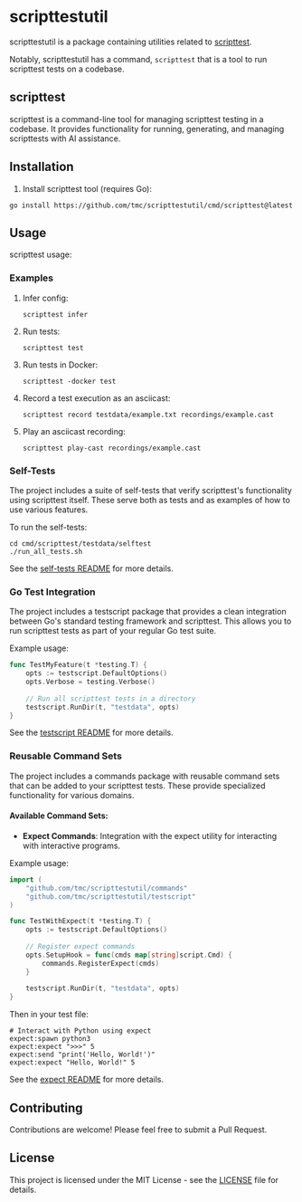 # scripttestutil

scripttestutil is a package containing utilities related to
[scripttest](https://pkg.go.dev/rsc.io/script/scripttest).

Notably, scripttestutil has a command, `scripttest` that is a tool to run scripttest tests on a
codebase.

## scripttest
scripttest is a command-line tool for managing scripttest testing in a codebase. It provides functionality for running, generating, and managing scripttests with AI assistance.

## Installation

1. Install scripttest tool (requires Go):
```shell
go install https://github.com/tmc/scripttestutil/cmd/scripttest@latest
```

## Usage

scripttest usage:

### Examples

1. Infer config:
   ```
   scripttest infer
   ```

2. Run tests:
   ```
   scripttest test
   ```

3. Run tests in Docker:
   ```
   scripttest -docker test
   ```

4. Record a test execution as an asciicast:
   ```
   scripttest record testdata/example.txt recordings/example.cast
   ```

5. Play an asciicast recording:
   ```
   scripttest play-cast recordings/example.cast
   ```

### Self-Tests

The project includes a suite of self-tests that verify scripttest's functionality using scripttest itself. These serve both as tests and as examples of how to use various features.

To run the self-tests:

```
cd cmd/scripttest/testdata/selftest
./run_all_tests.sh
```

See the [self-tests README](cmd/scripttest/testdata/selftest/README.md) for more details.

### Go Test Integration

The project includes a testscript package that provides a clean integration between Go's standard testing framework and scripttest. This allows you to run scripttest tests as part of your regular Go test suite.

Example usage:

```go
func TestMyFeature(t *testing.T) {
    opts := testscript.DefaultOptions()
    opts.Verbose = testing.Verbose()
    
    // Run all scripttest tests in a directory
    testscript.RunDir(t, "testdata", opts)
}
```

See the [testscript README](testscript/README.md) for more details.

### Reusable Command Sets

The project includes a commands package with reusable command sets that can be added to your scripttest tests. These provide specialized functionality for various domains.

#### Available Command Sets:

- **Expect Commands**: Integration with the expect utility for interacting with interactive programs.

Example usage:

```go
import (
    "github.com/tmc/scripttestutil/commands"
    "github.com/tmc/scripttestutil/testscript"
)

func TestWithExpect(t *testing.T) {
    opts := testscript.DefaultOptions()
    
    // Register expect commands
    opts.SetupHook = func(cmds map[string]script.Cmd) {
        commands.RegisterExpect(cmds)
    }
    
    testscript.RunDir(t, "testdata", opts)
}
```

Then in your test file:

```
# Interact with Python using expect
expect:spawn python3
expect:expect ">>>" 5
expect:send "print('Hello, World!')"
expect:expect "Hello, World!" 5
```

See the [expect README](commands/expect/README.md) for more details.

## Contributing

Contributions are welcome! Please feel free to submit a Pull Request.

## License

This project is licensed under the MIT License - see the [LICENSE](LICENSE) file for details.

